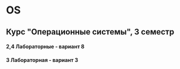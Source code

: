 # OS
## Курс "Операционные системы", 3 семестр 
#### 2,4 Лабораторные - вариант 8
#### 3 Лабораторная - вариант 3
